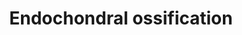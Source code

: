 ---
annotations:
- id: PW:0000004
  parent: regulatory pathway
  type: Pathway Ontology
  value: regulatory pathway
authors:
- MaintBot
- AlexanderPico
- Egonw
- Susan
- Fehrhart
- Eweitz
citedin:
- link: PMC5075206
  title: Hepatic transcriptome implications for palm fruit juice deterrence of type
    2 diabetes mellitus in young male Nile rats (2016)
description: ''
last-edited: 2021-05-23
organisms:
- Mus musculus
redirect_from:
- /index.php/Pathway:WP1270
- /instance/WP1270
- /instance/WP1270_r117880
revision: r117880
schema-jsonld:
- '@context': https://schema.org/
  '@id': https://wikipathways.github.io/pathways/WP1270.html
  '@type': Dataset
  creator:
    '@type': Organization
    name: WikiPathways
  description: ''
  keywords:
  - Acan
  - Adamts1
  - Adamts4
  - Adamts5
  - Akt1
  - Alpl
  - Bmp6
  - Bmp7
  - Bmpr1a
  - Cab39
  - Calm1
  - Cdkn1c
  - Chst11
  - Col10a1
  - Col2a1
  - Cst10
  - Ctsl
  - Ddr2
  - Enpp1
  - Fgf18
  - Fgf2
  - Fgfr1
  - Fgfr3
  - Frzb
  - Ghr
  - Gli3
  - Hdac4
  - Hmgcs1
  - Ift88
  - Igf1
  - Igf1r
  - Igf2
  - Ihh
  - Kif3a
  - Mef2c
  - Mgp
  - Mmp13
  - Mmp9
  - Nkx3-2
  - Oxygen
  - Plat
  - Plau
  - Prkaca
  - Ptch1
  - Pth
  - Pth1r
  - Pthlh
  - Runx2
  - Runx3
  - Scin
  - Serpinh1
  - Slc38a2
  - Sox5
  - Sox6
  - Sox9
  - Spp1
  - Stat1
  - Stat5b
  - Tgfb1
  - Tgfb2
  - Thra
  - Thyroid hormone
  - Timp3
  - Triiodothyronine
  - Vegfa
  - cAMP
  license: CC0
  name: Endochondral ossification
seo: CreativeWork
title: Endochondral ossification
wpid: WP1270
---